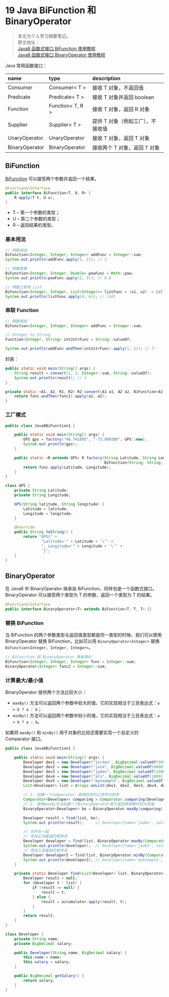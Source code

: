 # 19 Java BiFunction 和 BinaryOperator

> 本文为个人学习摘要笔记。  
> 原文地址：  
> [Java8 函数式接口 BiFunction 使用教程](http://www.subquery.cn/java/java8/functional-interface-bi-function/)  
> [Java8 函数式接口 BinaryOperator 使用教程](http://www.subquery.cn/java/java8/functional-interface-binary-operator/)

Java 常用函数接口：

| name | type | description |
| :--- | :--- | :--- |
| Consumer | Consumer&lt; T &gt; | 接收 T 对象，不返回值 |
| Predicate | Predicate&lt; T &gt; | 接收 T 对象并返回 boolean |
| Function | Function&lt; T, R &gt; | 接收 T 对象，返回 R 对象 |
| Supplier | Supplier&lt; T &gt; | 提供 T 对象（例如工厂），不接收值 |
| UnaryOperator | UnaryOperator | 接收 T 对象，返回 T 对象 |
| BinaryOperator | BinaryOperator | 接收两个 T 对象，返回 T 对象 |

## BiFunction

[BiFunction](https://docs.oracle.com/javase/8/docs/api/java/util/function/BiFunction.html) 可以接受两个参数并返回一个结果。

```java
@FunctionalInterface
public interface BiFunction<T, U, R> {
    R apply(T t, U u);
}
```

* T – 第一个参数的类型；
* U – 第二个参数的类型；
* R – 返回结果的类型。

### 基本用法

```java
// 两数相加
BiFunction<Integer, Integer, Integer> addFunc = Integer::sum;
System.out.println(addFunc.apply(1, 2)); // 3

// 两数取幂
BiFunction<Integer, Integer, Double> powFunc = Math::pow;
System.out.println(powFunc.apply(2, 3)); // 8.0

// 两数之和转 List
BiFunction<Integer, Integer, List<Integer>> listFunc = (x1, x2) -> Collections.singletonList(x1 + x2);
System.out.println(listFunc.apply(4, 6)); // [10]
```

### 串联 Function

```java
// 两数相加
BiFunction<Integer, Integer, Integer> addFunc = Integer::sum;

// Integer to String
Function<Integer, String> int2strFunc = String::valueOf;

System.out.println(addFunc.andThen(int2strFunc).apply(1, 2)); // 3
```

封装：

```java
public static void main(String[] args) {
    String result = convert(1, 2, Integer::sum, String::valueOf);
    System.out.println(result); // 3
}

private static <A1, A2, R1, R2> R2 convert(A1 a1, A2 a2, BiFunction<A1, A2, R1> func, Function<R1, R2> func2) {
    return func.andThen(func2).apply(a1, a2);
}
```

### 工厂模式

```java
public class Java8BiFunction1 {

    public static void main(String[] args) {
        GPS gps = factory("40.741895", "-73.989308", GPS::new);
        System.out.println(gps);
    }

    public static <R extends GPS> R factory(String Latitude, String Longitude,
                                            BiFunction<String, String, R> func) {
        return func.apply(Latitude, Longitude);
    }
}

class GPS {
    private String Latitude;
    private String Longitude;

    GPS(String latitude, String longitude) {
        Latitude = latitude;
        Longitude = longitude;
    }

    @Override
    public String toString() {
        return "GPS{" +
                "Latitude='" + Latitude + '\'' +
                ", Longitude='" + Longitude + '\'' +
                '}';
    }
}
```

## BinaryOperator

在 Java8 中 BinaryOperator 继承自 BiFunction，同样也是一个函数式接口。BinaryOperator 可以接受两个类型为 T 的参数，返回一个类型为 T 的结果。

```java
@FunctionalInterface
public interface BinaryOperator<T> extends BiFunction<T, T, T> {}
```

### 替换 BiFunction

当 BiFunction 的两个参数类型与返回值类型都是同一类型的时候，我们可以使用 BinaryOperator 替换 BiFunction，比如可以用 `BinaryOperator<Integer>` 替换 `BiFunction<Integer, Integer, Integer>`。

```java
// BiFunction 和 BinaryOperator 两者等价
BiFunction<Integer, Integer, Integer> func = Integer::sum;
BinaryOperator<Integer> func2 = Integer::sum;
```

### 计算最大/最小值

BinaryOperator 提供两个方法比较大小：

* `maxBy()` 方法可以返回两个参数中较大的值，它的实现相当于三目表达式：`a > b ? a : b`；
* `minBy()` 方法可以返回两个参数中较小的值，它的实现相当于三目表达式：`a < b ? a : b`。

如果将 `maxBy()` 和 `minBy()` 用于对象的比较还需要实现一个自定义的 Comparator 接口。

```java
public class Java8BiFunction1 {

    public static void main(String[] args) {
        Developer dev1 = new Developer("jordan", BigDecimal.valueOf(9999));
        Developer dev2 = new Developer("jack", BigDecimal.valueOf(8888));
        Developer dev3 = new Developer("jaden", BigDecimal.valueOf(10000));
        Developer dev4 = new Developer("ali", BigDecimal.valueOf(2000));
        Developer dev5 = new Developer("myexample", BigDecimal.valueOf(1));
        List<Developer> list = Arrays.asList(dev1, dev2, dev3, dev4, dev5);

        // 1. 创建一个Comparator，使用码农的工资作为排序
        Comparator<Developer> comparing = Comparator.comparing(Developer::getSalary);
        // 2. 使用maxBy方法创建一个BinaryOperator用于返回两参数中较大的值
        BinaryOperator<Developer> bo = BinaryOperator.maxBy(comparing);

        Developer result = find(list, bo);
        System.out.println(result);     // Developer{name='jaden', salary=10000}

        // 合并在一起
        // 寻找工资最高的程序员
        Developer developer = find(list, BinaryOperator.maxBy(Comparator.comparing(Developer::getSalary)));
        System.out.println(developer);  // Developer{name='jaden', salary=10000}
        // 寻找工资最低的程序员
        Developer developer2 = find(list, BinaryOperator.minBy(Comparator.comparing(Developer::getSalary)));
        System.out.println(developer2); // Developer{name='myexample', salary=1}
    }

    private static Developer find(List<Developer> list, BinaryOperator<Developer> accumulator) {
        Developer result = null;
        for (Developer t : list) {
            if (result == null) {
                result = t;
            } else {
                result = accumulator.apply(result, t);
            }
        }
        return result;
    }
}

class Developer {
    private String name;
    private BigDecimal salary;

    public Developer(String name, BigDecimal salary) {
        this.name = name;
        this.salary = salary;
    }

    public BigDecimal getSalary() {
        return salary;
    }
}
```


